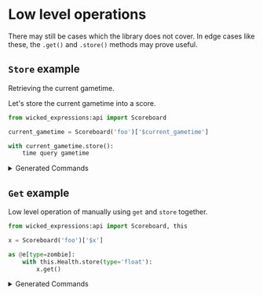 # Low level operations

There may still be cases which the library does not cover. In edge cases like these, the `.get()` and `.store()` methods may prove useful.


## `Store` example

Retrieving the current gametime.

Let's store the current gametime into a score.

```py
from wicked_expressions:api import Scoreboard

current_gametime = Scoreboard('foo')['$current_gametime']

with current_gametime.store():
    time query gametime
```

<details><summary>Generated Commands</summary><p>

```mcfunction
execute store result score $current_gametime foo run time query gametime
```

</p></details>



## `Get` example

Low level operation of manually using `get` and `store` together.

```py
from wicked_expressions:api import Scoreboard, this

x = Scoreboard('foo')['$x']

as @e[type=zombie]:
    with this.Health.store(type='float'):
        x.get()
```


<details><summary>Generated Commands</summary><p>

```mcfunction
execute as @e[type=zombie] store result entity @s Health float 1 run scoreboard players get $x foo
```

</p></details>

